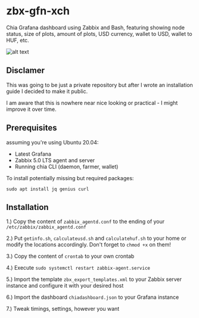 # zbx-gfn-xch

Chia Grafana dashboard using Zabbix and Bash, featuring showing node status, size of plots, amount of plots, USD currency, wallet to USD, wallet to HUF, etc. 

![alt text](https://i.imgur.com/yYx44ml.png)

## Disclamer

This was going to be just a private repository but after I wrote an installation guide I decided to make it public.

 I am aware that this is nowhere near nice looking or practical - I might improve it over time.


## Prerequisites
assuming you're using Ubuntu 20.04:
- Latest Grafana
- Zabbix 5.0 LTS agent and server
- Running chia CLI (daemon, farmer, wallet)

To install potentially missing but required packages:
```
sudo apt install jq genius curl
```

## Installation

1.) Copy the content of ```zabbix_agentd.conf``` to the ending of your ```/etc/zabbix/zabbix_agentd.conf```

2.) Put ```getinfo.sh```, ```calculateusd.sh``` and ```calculatehuf.sh``` to your home or modify the locations accordingly. Don't forget to ```chmod +x``` on them!

3.) Copy the content of ```crontab``` to your own crontab

4.) Execute ```sudo systemctl restart zabbix-agent.service``` 

5.) Import the template ```zbx_export_templates.xml``` to your Zabbix server instance and configure it with your desired host

6.) Import the dashboard ```chiadashboard.json``` to your Grafana instance 

7.) Tweak timings, settings, however you want

